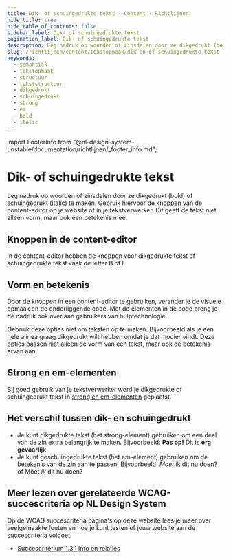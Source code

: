 ```yaml
---
title: Dik- of schuingedrukte tekst · Content · Richtlijnen
hide_title: true
hide_table_of_contents: false
sidebar_label: Dik- of schuingedrukte tekst
pagination_label: Dik- of schuingedrukte tekst
description: Leg nadruk op woorden of zinsdelen door ze dikgedrukt (bold) of schuingedrukt (italic) te maken.
slug: /richtlijnen/content/tekstopmaak/dik-en-of-schuingedrukte-tekst
keywords:
  - semantiek
  - tekstopmaak
  - structuur
  - tekststructuur
  - dikgedrukt
  - schuingedrukt
  - strong
  - em
  - bold
  - italic
---
```


<!-- @license CC0-1.0 -->

import FooterInfo from "@nl-design-system-unstable/documentation/richtlijnen/\_footer_info.md";

# Dik- of schuingedrukte tekst

Leg nadruk op woorden of zinsdelen door ze dikgedrukt (bold) of schuingedrukt (italic) te maken. Gebruik hiervoor de knoppen van de content-editor op je website of in je tekstverwerker. Dit geeft de tekst niet alleen vorm, maar ook een betekenis mee.

## Knoppen in de content-editor

In de content-editor hebben de knoppen voor dikgedrukte tekst of schuingedrukte tekst vaak de letter B of I.

## Vorm en betekenis

Door de knoppen in een content-editor te gebruiken, verander je de visuele opmaak en de onderliggende code. Met de elementen in de code breng je de nadruk ook over aan gebruikers van hulptechnologie.

Gebruik deze opties niet om teksten op te maken. Bijvoorbeeld als je een hele alinea graag dikgedrukt wilt hebben omdat je dat mooier vindt. Deze opties passen niet alleen de vorm van een tekst, maar ook de betekenis ervan aan.

## Strong en em-elementen

Bij goed gebruik van je tekstverwerker word je dikgedrukte of schuingedrukt tekst in [strong en em-elementen](/richtlijnen/stijl/typografie/strong-en-em-elementen) geplaatst.

## Het verschil tussen dik- en schuingedrukt

- Je kunt dikgedrukte tekst (het strong-element) gebruiken om een deel van de zin extra belangrijk te maken. Bijvoorbeeld: **Pas op!** Dit is **erg gevaarlijk**.
- Je kunt geschuingedrukte tekst (het em-element) gebruiken om de betekenis van de zin aan te passen. Bijvoorbeeld: _Moet_ ik dit nu doen? of Moet _ik_ dit nu doen?

## Meer lezen over gerelateerde WCAG-succescriteria op NL Design System

Op de WCAG succescriteria pagina's op deze website lees je meer over veelgemaakte fouten en hoe je kunt testen of jouw website aan de succescriteria voldoet.

- [Succescriterium 1.3.1 Info en relaties](/wcag/1.3.1)

<FooterInfo />
